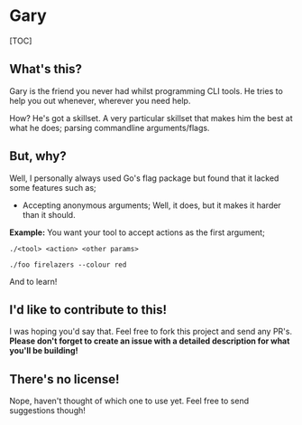 # Gary

[TOC]

## What's this?

Gary is the friend you never had whilst programming CLI tools. He tries to help you out whenever, wherever you need help.

How? He's got a skillset. A very particular skillset that makes him the best at what he does; parsing commandline arguments/flags.

## But, why?

Well, I personally always used Go's flag package but found that it lacked some features such as;

- Accepting anonymous arguments; Well, it does, but it makes it harder than it should.

**Example:** You want your tool to accept actions as the first argument;

```
./<tool> <action> <other params>

./foo firelazers --colour red
```

And to learn!

## I'd like to contribute to this!

I was hoping you'd say that. Feel free to fork this project and send any PR's. **Please don't forget to create an issue with a detailed description for what you'll be building!**

## There's no license!

Nope, haven't thought of which one to use yet. Feel free to send suggestions though!
